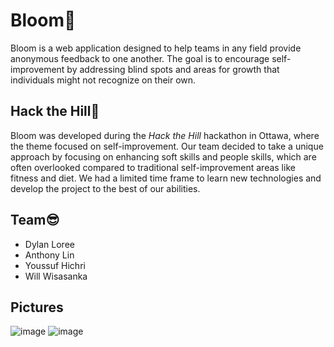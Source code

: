 # Bloom🌹
Bloom is a web application designed to help teams in any field provide anonymous feedback to one another. The goal is to encourage self-improvement by addressing blind spots and areas for growth that individuals might not recognize on their own.

## Hack the Hill🗻
Bloom was developed during the *Hack the Hill* hackathon in Ottawa, where the theme focused on self-improvement. Our team decided to take a unique approach by focusing on enhancing soft skills and people skills, which are often overlooked compared to traditional self-improvement areas like fitness and diet. We had a limited time frame to learn new technologies and develop the project to the best of our abilities.

## Team😎
- Dylan Loree
- Anthony Lin
- Youssuf Hichri
- Will Wisasanka

## Pictures
![image](https://github.com/user-attachments/assets/03df0ccf-c302-49d0-b972-f943c8a1afee)
![image](https://github.com/user-attachments/assets/267b778c-9039-48da-afb4-cc6d36686e5a)


